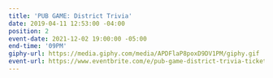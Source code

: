 ```yaml
---
title: 'PUB GAME: District Trivia'
date: 2019-04-11 12:53:00 -04:00
position: 2
event-date: 2021-12-02 19:00:00 -05:00
end-time: '09PM'
giphy-url: https://media.giphy.com/media/APDFlaP8poxD9DV1PM/giphy.gif
event-url: https://www.eventbrite.com/e/pub-game-district-trivia-tickets-216014885337
---
```


